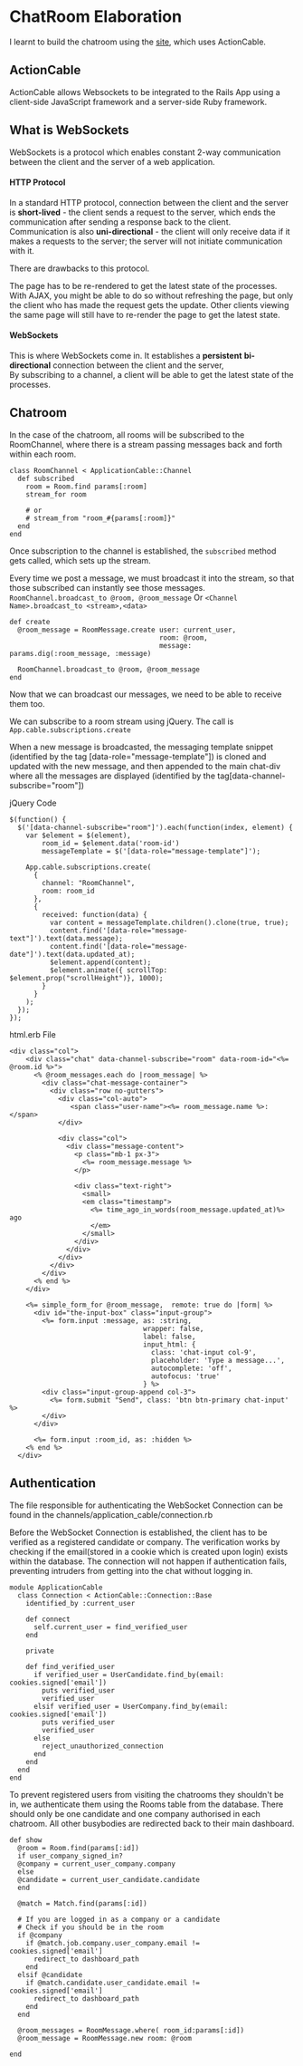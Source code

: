 # ChatRoom Elaboration

I learnt to build the chatroom using the [site](https://iridakos.com/programming/2019/04/04/creating-chat-application-rails-websockets),
which uses ActionCable.

## ActionCable
ActionCable allows Websockets to be integrated to the Rails App using a client-side JavaScript framework and a server-side Ruby framework.

## What is WebSockets
WebSockets is a protocol which enables constant 2-way communication between the client and the server of a web application.

#### HTTP Protocol
In a standard HTTP protocol, connection between the client and the server is **short-lived** - the client sends a request to the server, which ends the communication after sending a response back to the client.</br> Communication is also **uni-directional** - the client will only receive data if it makes a requests to the server; the server will not initiate communication with it. 

There are drawbacks to this protocol.

The page has to be re-rendered to get the latest state of the processes. With AJAX, you might be able to do so without refreshing the page, but only the client who has made the request gets the update. Other clients viewing the same page will still have to re-render the page to get the latest state.

#### WebSockets

This is where WebSockets come in. It establishes a **persistent** **bi-directional** connection between the client and the server,  
By subscribing to a channel, a client will be able to get the latest state of the processes.

## Chatroom

In the case of the chatroom, all rooms will be subscribed to the RoomChannel, where there is a stream passing messages back and forth within each room.

```
class RoomChannel < ApplicationCable::Channel
  def subscribed
    room = Room.find params[:room]
    stream_for room

    # or
    # stream_from "room_#{params[:room]}"
  end
end

``` 

Once subscription to the channel is established, the `subscribed` method gets called, which sets up the stream.

Every time we post a message, we must broadcast it into the stream, so that those subscribed can instantly see those messages.
`RoomChannel.broadcast_to @room, @room_message` Or `<Channel Name>.broadcast_to <stream>,<data>`

```
def create
  @room_message = RoomMessage.create user: current_user,
                                     room: @room,
                                     message: params.dig(:room_message, :message)

  RoomChannel.broadcast_to @room, @room_message
end
``` 

Now that we can broadcast our messages, we need to be able to receive them too.

We can subscribe to a room stream using jQuery.
The call is `App.cable.subscriptions.create` 

When a new message is broadcasted, the messaging template snippet (identified by the tag [data-role="message-template"]) is cloned and updated with the new message, and then appended to the main chat-div where all the messages are displayed (identified by the tag[data-channel-subscribe="room"])

jQuery Code
```
$(function() {
  $('[data-channel-subscribe="room"]').each(function(index, element) {
    var $element = $(element),
        room_id = $element.data('room-id')
        messageTemplate = $('[data-role="message-template"]');

    App.cable.subscriptions.create(
      {
        channel: "RoomChannel",
        room: room_id
      },
      {
        received: function(data) {
          var content = messageTemplate.children().clone(true, true);
          content.find('[data-role="message-text"]').text(data.message);
          content.find('[data-role="message-date"]').text(data.updated_at);
          $element.append(content);
          $element.animate({ scrollTop: $element.prop("scrollHeight")}, 1000);
        }
      }
    );
  });
});

```

html.erb File

```
<div class="col">
    <div class="chat" data-channel-subscribe="room" data-room-id="<%= @room.id %>">
      <% @room_messages.each do |room_message| %>
        <div class="chat-message-container">
          <div class="row no-gutters">
            <div class="col-auto">
               <span class="user-name"><%= room_message.name %>:</span>
            </div>

            <div class="col">
              <div class="message-content">
                <p class="mb-1 px-3">
                  <%= room_message.message %>
                </p>

                <div class="text-right">
                  <small>
                  <em class="timestamp">
                    <%= time_ago_in_words(room_message.updated_at)%> ago
                    </em>
                  </small>
                </div>
              </div>
            </div>
          </div>
        </div>
      <% end %>
    </div>

    <%= simple_form_for @room_message,  remote: true do |form| %>
      <div id="the-input-box" class="input-group">
        <%= form.input :message, as: :string,
                                 wrapper: false,
                                 label: false,
                                 input_html: {
                                   class: 'chat-input col-9',
                                   placeholder: 'Type a message...',
                                   autocomplete: 'off',
                                   autofocus: 'true'
                                 } %>
        <div class="input-group-append col-3">
          <%= form.submit "Send", class: 'btn btn-primary chat-input' %>
        </div>
      </div>

      <%= form.input :room_id, as: :hidden %>
    <% end %>
  </div>
```

## Authentication

The file responsible for authenticating the WebSocket Connection can be found in the channels/application_cable/connection.rb 

Before the WebSocket Connection is established, the client has to be verified as a registered candidate or company. The verification works by checking if the email(stored in a cookie which is created upon login) exists within the database. The connection will not happen if authentication fails, preventing intruders from getting into the chat without logging in. 
```
module ApplicationCable
  class Connection < ActionCable::Connection::Base
    identified_by :current_user

    def connect
      self.current_user = find_verified_user
    end

    private

    def find_verified_user
      if verified_user = UserCandidate.find_by(email: cookies.signed['email'])
        puts verified_user
        verified_user
      elsif verified_user = UserCompany.find_by(email: cookies.signed['email'])
        puts verified_user
        verified_user
      else
        reject_unauthorized_connection
      end
    end
  end
end
```
To prevent registered users from visiting the chatrooms they shouldn't be in, we authenticate them using the Rooms table from the database. There should only be one candidate and one company authorised in each chatroom. All other busybodies are redirected back to their main dashboard.

```
def show
  @room = Room.find(params[:id])
  if user_company_signed_in?
  @company = current_user_company.company
  else 
  @candidate = current_user_candidate.candidate
  end

  @match = Match.find(params[:id])

  # If you are logged in as a company or a candidate 
  # Check if you should be in the room 
  if @company 
    if @match.job.company.user_company.email != cookies.signed['email']
      redirect_to dashboard_path
    end
  elsif @candidate
    if @match.candidate.user_candidate.email != cookies.signed['email']
      redirect_to dashboard_path
    end
  end

  @room_messages = RoomMessage.where( room_id:params[:id])
  @room_message = RoomMessage.new room: @room
  
end
```
## 
